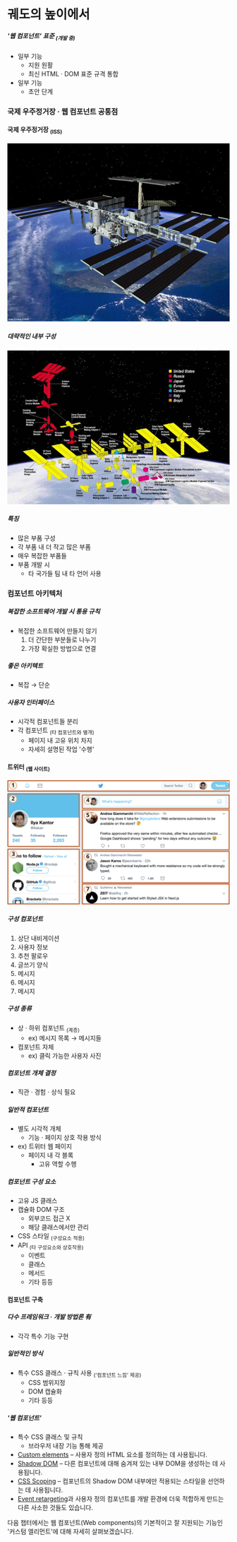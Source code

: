 궤도의 높이에서
==============

##### '웹 컴포넌트' 표준 <sub>(개발 중)</sub>
- 일부 기능
  - 지원 원활
  - 최신 HTML · DOM 표준 규격 통합
- 일부 기능
  - 초안 단계

### 국제 우주정거장 · 웹 컴포넌트 공통점

#### 국제 우주정거장 <sub>(ISS)</sub>

![satellite](../../images/03/06/01/satellite.jpg)

##### 대략적인 내부 구성

![satellite-expanded](../../images/03/06/01/satellite-expanded.jpg)

##### 특징
- 많은 부품 구성
- 각 부품 내 더 작고 많은 부품
- 매우 복잡한 부품들
- 부품 개발 시
  - 타 국가들 팀 내 타 언어 사용

### 컴포넌트 아키텍처

##### 복잡한 소프트웨어 개발 시 통용 규칙
- 복잡한 소프트웨어 만들지 않기
  1. 더 간단한 부분들로 나누기
  2. 가장 확실한 방법으로 연결

##### 좋은 아키텍트
- 복잡 → 단순

##### 사용자 인터페이스
- 시각적 컴포넌트들 분리
- 각 컴포넌트 <sub>(타 컴포넌트와 별개)</sub>
  - 페이지 내 고유 위치 차지
  - 자세히 설명된 작업 '수행'

#### 트위터 <sub>(웹 사이트)</sub>

![components-twitter](../../images/03/06/01/web-components-twitter.svg)

##### 구성 컴포넌트
1. 상단 내비게이션
2. 사용자 정보
3. 추천 팔로우
4. 글쓰기 양식
5. 메시지
6. 메시지
7. 메시지

##### 구성 종류
- 상 · 하위 컴포넌트 <sub>(계층)</sub>
  - ex\) 메시지 목록 → 메시지들
- 컴포넌트 자체
  - ex\) 클릭 가능한 사용자 사진

##### 컴포넌트 개체 결정
- 직관 · 경험 · 상식 필요

##### 일반적 컴포넌트
- 별도 시각적 개체
  - 기능 · 페이지 상호 작용 방식
- ex\) 트위터 웹 페이지
  - 페이지 내 각 블록
    - 고유 역할 수행

##### 컴포넌트 구성 요소
- 고유 JS 클래스
- 캡슐화 DOM 구조
  - 외부코드 접근 X
  - 해당 클래스에서만 관리
- CSS 스타일 <sub>(구성요소 적용)</sub>
- API <sub>(타 구성요소와 상호작용)</sub>
  - 이벤트
  - 클래스
  - 메서드
  - 기타 등등

#### 컴포넌트 구축

##### 다수 프레임워크 · 개발 방법론 有
- 각각 특수 기능 구현

##### 일반적인 방식
- 특수 CSS 클래스 · 규칙 사용 <sub>('컴포넌트 느낌' 제공)</sub>
  - CSS 범위지정
  - DOM 캡슐화
  - 기타 등등

##### '웹 컴포넌트'
- 특수 CSS 클래스 및 규칙
  - 브라우저 내장 기능 통해 제공
- [Custom elements](https://html.spec.whatwg.org/multipage/custom-elements.html#custom-elements) – 사용자 정의 HTML 요소를 정의하는 데 사용됩니다.
- [Shadow DOM](https://dom.spec.whatwg.org/#shadow-trees) – 다른 컴포넌트에 대해 숨겨져 있는 내부 DOM을 생성하는 데 사용됩니다.
- [CSS Scoping](https://drafts.csswg.org/css-scoping/) – 컴포넌트의 Shadow DOM 내부에만 적용되는 스타일을 선언하는 데 사용됩니다.
- [Event retargeting](https://dom.spec.whatwg.org/#retarget)과 사용자 정의 컴포넌트를 개발 환경에 더욱 적합하게 만드는 다른 사소한 것들도 있습니다.

다음 챕터에서는 웹 컴포넌트(Web components)의 기본적이고 잘 지원되는 기능인 '커스텀 엘리먼트'에 대해 자세히 살펴보겠습니다.

